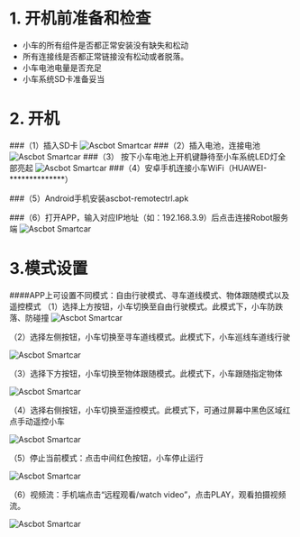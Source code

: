 # 1. 开机前准备和检查

+ 小车的所有组件是否都正常安装没有缺失和松动
+ 所有连接线是否都正常链接没有松动或者脱落。
+ 小车电池电量是否充足
+ 小车系统SD卡准备妥当

# 2. 开机
###（1）插入SD卡
![Ascbot Smartcar](./AscbotImg/ascbot-startup-001.png)
###（2）插入电池，连接电池
![Ascbot Smartcar](./AscbotImg/ascbot-startup-002.png)
###（3）	按下小车电池上开机键静待至小车系统LED灯全部亮起
![Ascbot Smartcar](./AscbotImg/ascbot-startup-003.png)
###（4）安卓手机连接小车WiFi（HUAWEI-**************）

###（5）Android手机安装ascbot-remotectrl.apk

###（6）打开APP，输入对应IP地址（如：192.168.3.9）后点击连接Robot服务端
![Ascbot Smartcar](./AscbotImg/ascbot-startup-004.png)
# 3.模式设置
####APP上可设置不同模式：自由行驶模式、寻车道线模式、物体跟随模式以及遥控模式
（1）选择上方按钮，小车切换至自由行驶模式。此模式下，小车防跌落、防碰撞
                                                              ![Ascbot Smartcar](./AscbotImg/ascbot-startup-005.png)

（2）选择左侧按钮，小车切换至寻车道线模式。此模式下，小车巡线车道线行驶

![Ascbot Smartcar](./AscbotImg/ascbot-startup-006.png)

（3）选择下方按钮，小车切换至物体跟随模式。此模式下，小车跟随指定物体

![Ascbot Smartcar](./AscbotImg/ascbot-startup-007.png)

（4）选择右侧按钮，小车切换至遥控模式。此模式下，可通过屏幕中黑色区域红点手动遥控小车

![Ascbot Smartcar](./AscbotImg/ascbot-startup-008.png)

（5）停止当前模式：点击中间红色按钮，小车停止运行

![Ascbot Smartcar](./AscbotImg/ascbot-startup-009.png)

（6）视频流：手机端点击“远程观看/watch video”，点击PLAY，观看拍摄视频流。

![Ascbot Smartcar](./AscbotImg/ascbot-startup-010.png)
